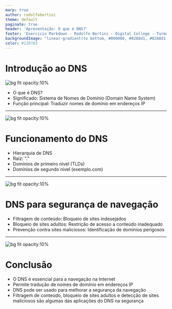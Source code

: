 ```yaml
---
marp: true
author: rodolfobertini
theme: default
paginate: true
header: 'Apresentação: O que é DNS?'
footer: 'Exercício Markdown - Rodolfo Bertini - Digital College - Turma FS23-Aldeota'
backgroundImage: "linear-gradient(to bottom, #000000, #0288d1, #0288d1, #000000)"
color: #120783
---
```


# Introdução ao DNS

![bg fit opacity:10%](https://digitalcollege.com.br/wp-content/webp-express/webp-images/uploads/2022/05/logo-digital.png.webp)  
<!-- 
Um servidor DNS é como uma enorme lista telefonica, que guarda o nome dos sites e informa para os computadores os números IP pertecentes aqueles nomes. 
Por exemplo, quando você digita  www.digitalcollege.com.br no seu navegador, o DNS é responsável por encontrar o endereço IP correspondente a esse nome e direcionar a sua conexão para o servidor certo. Assim, você não precisa memorizar números complicados para acessar os sites que deseja.
-->
- O que é DNS?
- Significado: Sistema de Nomes de Domínio (Domain Name System)
- Função principal: Traduzir nomes de domínio em endereços IP

<!-- Todos os computadores da internet, abrangendo de smartphones ou laptops a servidores que distribuem conteúdo para grandes websites do comércio, se encontram e se comunicam entre si usando números. Esses números são conhecidos como endereços IP. Ao abrir um navegador e acessar um site, você não precisará lembrar-se de um longo número nem digitá-lo. Em vez disso, você poderá informar um nome de domínio, como exemplo.com, e ainda assim encontrar o que deseja. -->

---

![bg fit opacity:10% ](https://digitalcollege.com.br/wp-content/webp-express/webp-images/uploads/2022/05/logo-digital.png.webp) 
# Funcionamento do DNS

- Hierarquia de DNS 
- Raiz: "." <!-- No topo da hierarquia estão os 13 servidores raiz. Um servidor-raiz (root name server) é um servidor de nome para a zona raiz do DNS (Domain Name System).  -->
- Domínios de primeiro nível (TLDs) <!-- Cada domínio é formado por nomes separados por pontos. O nome mais à direita é chamado de domínio de topo. Exemplos de domínios de topo são .com, .org, .net, .edu, .inf, .gov. -->
- Domínios de segundo nível (exemplo.com) <!-- São servidores gerenciados por universidades e grandes empresas que por opção pode preferir montar seu próprio servidor DNS para abrigar seus registros e pegar registros de algum servidor de autoridade de algum servidor de serviço. -->

---
![bg fit opacity:10% ](https://digitalcollege.com.br/wp-content/webp-express/webp-images/uploads/2022/05/logo-digital.png.webp) 
# DNS para segurança de navegação

- Filtragem de conteúdo: Bloqueio de sites indesejados <!--  DNS 1.1.1.1 precisou de pouco tempo para se tornar popular. Mas a Cloudflare quer mais. Exatamente dois anos depois, a companhia decidiu lançar mais serviços do tipo, só que focados em segurança e no bloqueio de conteúdo adulto: os servidores de DNS 1.1.1.2 e 1.1.1.3, ambos gratuitos. -->
- Bloqueio de sites adultos: Restrição de acesso a conteúdo inadequado
- Prevenção contra sites maliciosos: Identificação de domínios perigosos

---
![bg fit opacity:10% ](https://digitalcollege.com.br/wp-content/webp-express/webp-images/uploads/2022/05/logo-digital.png.webp) 
# Conclusão

- O DNS é essencial para a navegação na Internet
- Permite tradução de nomes de domínio em endereços IP
- DNS pode ser usado para melhorar a segurança da navegação
- Filtragem de conteúdo, bloqueio de sites adultos e detecção de sites maliciosos são algumas das aplicações do DNS na segurança
